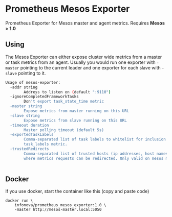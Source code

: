 # Prometheus Mesos Exporter
Prometheus Exporter for Mesos master and agent metrics. Requires __Mesos > 1.0__

## Using
The Mesos Exporter can either expose cluster wide metrics from a master or task
metrics from an agent. Usually you would run one exporter with `-master` pointing to the 
current leader and one exporter for each slave with `-slave` pointing to it. 

```sh
Usage of mesos-exporter:
  -addr string
       	Address to listen on (default ":9110")
  -ignoreCompletedFrameworkTasks
       	Don't export task_state_time metric
  -master string
       	Expose metrics from master running on this URL
  -slave string
       	Expose metrics from slave running on this URL
  -timeout duration
       	Master polling timeout (default 5s)
  -exportedTaskLabels
       	Comma-separated list of task labels to whitelist for inclusion in the 
       	task_labels metric.        
  -trustedRedirects
       	Comma-separated list of trusted hosts (ip addresses, host names) 
       	where metrics requests can be redirected. Only valid on mesos masters
        
```

## Docker 
If you use docker, start the container like this (copy and paste code)
```
docker run \
    infonova/prometheus_mesos_exporter:1.0 \
    -master http://mesos-master.local:5050 
    
```
